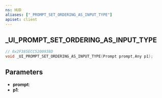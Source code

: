 ```yaml
---
ns: HUD
aliases: ["_PROMPT_SET_ORDERING_AS_INPUT_TYPE"]
apiset: client
---
```

## _UI_PROMPT_SET_ORDERING_AS_INPUT_TYPE

```c
// 0x2F385ECC5200938D
void _UI_PROMPT_SET_ORDERING_AS_INPUT_TYPE(Prompt prompt,Any p1);
```


## Parameters
* **prompt**:
* **p1**:



